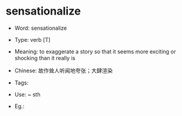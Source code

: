 # sensationalize

- Word: sensationalize

- Type: verb [T]
- Meaning: to exaggerate a story so that it seems more exciting or shocking than it really is
- Chinese: 故作耸人听闻地夸张；大肆渲染
- Tags: 
- Use: ~ sth
- Eg.: 

